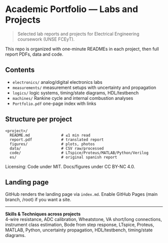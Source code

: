 # Academic Portfolio — Labs and Projects

> Selected lab reports and projects for Electrical Engineering coursework (UNSE FCEyT).

This repo is organized with one-minute READMEs in each project, then full report PDFs, data and code.

## Contents
- `electronics/` analog/digital electronics labs
- `measurements/` measurement setups with uncertainty and propagation
- `logics/` logic systems, timing/state diagrams, HDL/testbench
- `machines/` Rankine cycle and internal combustion analyses
- `Portfolio.pdf` one-page index with links

## Structure per project
```
<project>/
  README.md              # ≤1 min read
  report.pdf             # translated report
  figures/               # plots, photos
  data/                  # CSV raw/processed
  code/                  # LTspice/Proteus/MATLAB/Python/Verilog
  es/                    # original spanish report
```
Licensing: Code under MIT. Docs/figures under CC BY-NC 4.0.

## Landing page
GitHub renders the landing page via `index.md`. Enable GitHub Pages (main branch, /root) if you want a site.

---

**Skills & Techniques across projects**  
4-wire resistance, ADC calibration, Wheatstone, VA short/long connections, instrument class estimation, Bode from step response, LTspice, Proteus, MATLAB, Python, uncertainty propagation, HDL/testbench, timing/state diagrams.
